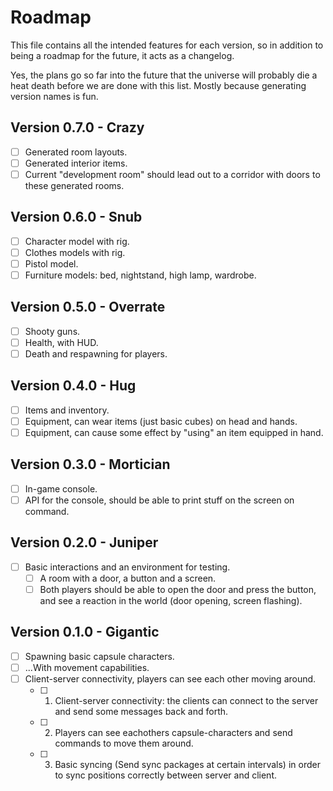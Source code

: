 Roadmap
=======
This file contains all the intended features for each version, so in addition to being a roadmap for the future, it acts as a changelog.

Yes, the plans go so far into the future that the universe will probably die a heat death before we are done with this list. Mostly because generating version names is fun.

Version 0.7.0 - Crazy
---------------------
- [ ] Generated room layouts.
- [ ] Generated interior items.
- [ ] Current "development room" should lead out to a corridor with doors to these generated rooms.

Version 0.6.0 - Snub
--------------------
- [ ] Character model with rig.
- [ ] Clothes models with rig.
- [ ] Pistol model.
- [ ] Furniture models: bed, nightstand, high lamp, wardrobe.

Version 0.5.0 - Overrate
------------------------
- [ ] Shooty guns.
- [ ] Health, with HUD.
- [ ] Death and respawning for players.

Version 0.4.0 - Hug
-------------------
- [ ] Items and inventory.
- [ ] Equipment, can wear items (just basic cubes) on head and hands.
- [ ] Equipment, can cause some effect by "using" an item equipped in hand.

Version 0.3.0 - Mortician
-------------------------
- [ ] In-game console.
- [ ] API for the console, should be able to print stuff on the screen on command.

Version 0.2.0 - Juniper
-----------------------
- [ ] Basic interactions and an environment for testing.
  - [ ] A room with a door, a button and a screen.
  - [ ] Both players should be able to open the door and press the button, and see a reaction in the world (door opening, screen flashing).

Version 0.1.0 - Gigantic
------------------------
- [ ] Spawning basic capsule characters.
- [ ] ...With movement capabilities.
- [ ] Client-server connectivity, players can see each other moving around.
  - [ ] 1. Client-server connectivity: the clients can connect to the server and send some messages back and forth.
  - [ ] 2. Players can see eachothers capsule-characters and send commands to move them around.
  - [ ] 3. Basic syncing (Send sync packages at certain intervals) in order to sync positions correctly between server and client.
